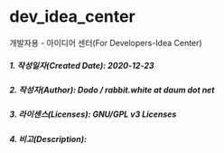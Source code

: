 # dev_idea_center
개발자용 - 아이디어 센터(For Developers-Idea Center)

##### 1. 작성일자(Created Date): 2020-12-23
##### 2. 작성자(Author): Dodo / rabbit.white at daum dot net
##### 3. 라이센스(Licenses): GNU/GPL v3 Licenses
##### 4. 비고(Description):
